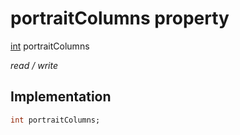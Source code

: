 


# portraitColumns property






[int](https://api.flutter.dev/flutter/dart-core/int-class.html) portraitColumns
  
_read / write_






## Implementation

```dart
int portraitColumns;


```







